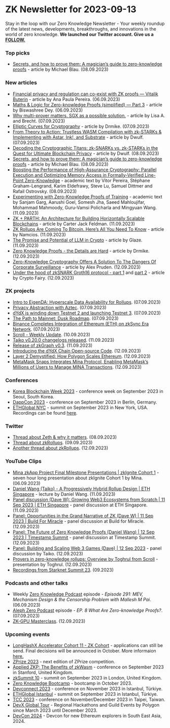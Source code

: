 # ZK Newsletter for 2023-09-13
Stay in the loop with our Zero Knowledge Newsletter - Your weekly roundup of the latest news, developments, breakthroughs, and innovations in the world of zero knowledge. **We launched our Twitter account. Give us a [FOLLOW.](https://twitter.com/ZKNewsletter)**

### Top picks
* [Secrets, and how to prove them: A magician’s guide to zero-knowledge proofs](https://a16zcrypto.com/posts/article/a-magicians-guide-to-zero-knowledge-proofs/) - article by Michael Blau. (08.09.2023)

### New articles 
* [Financial privacy and regulation can co-exist with ZK proofs — Vitalik Buterin](https://cointelegraph.com/news/financial-privacy-regulation-can-coexist-zk-proofs-vitalik-buterin) - article by Ana Paula Pereira. (06.09.2023)
* [Maths & Logic for Zero-knowledge Proofs (simplified) — Part 3](https://medium.com/@biswashreedey/maths-logic-for-zero-knowledge-proofs-simplified-part-3-23e20efa216) - article by Biswashree Dey. (06.09.2023)
* [Why multi-prover matters. SGX as a possible solution.](https://taiko.mirror.xyz/Kx1Mp4WJjd83K1KDEwp1pM7xi9QmpSahxJg3S_N7NE4) - article by Lisa A. and Brecht. (07.09.2023)
* [Elliptic Curves for Cryptography](https://medium.com/@eresrch/elliptic-curves-for-cryptography-70ba9bdf152c) - article by Drmike. (07.09.2023)
* [From Theory to Action: Trustless WASM Compilation with zk-STARKs & Implementing with Astar, Ink!, and Substrate](https://theastarbulletin.news/from-theory-to-action-trustless-wasm-compilation-with-snarks-implementing-with-astar-ink-db2695d0dcdc) - article by Dwulf. (07.09.2023)
* [Decoding the Cryptographic Titans: zk-SNARKs vs. zk-STARKs in the Quest for Ultimate Blockchain Privacy](https://theastarbulletin.news/decoding-the-cryptographic-titans-zk-snarks-vs-1ed4ee7e91) - article by Dwulf. (08.09.2023)
* [Secrets, and how to prove them: A magician’s guide to zero-knowledge proofs](https://a16zcrypto.com/posts/article/a-magicians-guide-to-zero-knowledge-proofs/) - article by Michael Blau. (08.09.2023)
* [Boosting the Performance of High-Assurance Cryptography: Parallel Execution and Optimizing Memory Access in Formally-Verified Line-Point Zero-Knowledge](https://eprint.iacr.org/2023/1322.pdf) - academic text by Vitor Pereira, Stéphane Graham-Lengrand, Karim Eldefrawy, Steve Lu, Samuel Dittmer and Rafail Ostrovsky. (08.09.2023)
* [Experimenting with Zero-Knowledge Proofs of Training](https://eprint.iacr.org/2023/1345.pdf) - academic text by Sanjam Garg, Aarushi Goel, Somesh Jha, Saeed Mahloujifar, Mohammad Mahmoody, Guru-Vamsi Policharla and Mingyuan Wang. (11.09.2023)
* [ZK + PARTH: An Architecture for Building Horizontally Scalable Blockchains](https://qedprotocol.com/blog/posts/an-architecture-for-horizontally-scalable-blockchains/) - article by Carter Jack Feldman. (11.09.2023)
* [ZK Rollups Are Coming To Bitcoin. Here’s All You Need To Know](https://bitcoinmagazine.com/technical/zk-rollups-are-coming-to-bitcoin-heres-all-you-need-to-know) - article by Namcios. (11.09.2023)
* [The Promise and Potential of LLM in Crypto](https://hackernoon.com/the-promise-and-potential-of-llm-in-crypto) - article by Glaze. (11.09.2023)
* [Zero Knowledge Proofs - the Details are Hard](https://hackernoon.com/zero-knowledge-proofs-the-details-are-hard) - article by Drmike. (12.09.2023)
* [Zero-Knowledge Cryptography Offers A Solution To The Dangers Of Corporate Surveillance](https://www.forbes.com/sites/digital-assets/2023/09/12/zero-knowledge-cryptography-offers-a-solution-to-the-dangers-of-corporate-surveillance/) - article by Alex Pruden. (12.09.2023)
* [Under the hood of zkSNARK Groth16 protocol - part 1](https://medium.com/@cryptofairy/under-the-hood-of-zksnark-groth16-protocol-2843b0d1558b) and [part 2](https://medium.com/@cryptofairy/under-the-hood-of-zksnark-groth16-protocol-part-2-ca3962c50947) - article by Crypto Fairy. (12.09.2023)


### ZK projects
* [Intro to EigenDA: Hyperscale Data Availability for Rollups](https://www.blog.eigenlayer.xyz/intro-to-eigenda-hyperscale-data-availability-for-rollups/). (07.09.2023)
* [Privacy Abstraction with Aztec](https://medium.com/aztec-protocol/privacy-abstraction-with-aztec-def9da73eb5). (07.09.2023)
* [dYdX is winding down Testnet 2 and launching Testnet 3](https://dydx.exchange/blog/testnet-2-update). (07.09.2023)
* [The Path to Mainnet: Dusk Roadmap](https://dusk.network/news/path-to-mainnet-dusk-roadmap/). (07.09.2023)
* [Binance Completes Integration of Ethereum (ETH) on zkSync Era Network](https://www.binance.com/en/support/announcement/binance-completes-integration-of-ethereum-eth-on-zksync-era-network-opens-deposits-and-withdrawals-ee1c87b20f2248618446bf21d72556ed). (07.09.2023)
* [Scroll - Weekly Update](https://twitter.com/Scroll_ZKP/status/1700672627487170735). (10.09.2023) 
* [Taiko v0.20.0 changelogs released](https://twitter.com/taikoxyz/status/1701150263271379340). (11.09.2023)
* [Release of zkGraph v0.3](https://twitter.com/HyperOracle/status/1701211848379400542). (11.09.2023)
* [Introducing the dYdX Chain Open-source Code](https://dydx.exchange/blog/dydx-chain-open-source-code). (12.09.2023)
* [Layer 2 Demystified: How Polygon Scales Ethereum](https://polygon.technology/blog/layer-2-demystified-how-polygon-scales-ethereum). (12.09.2023)
* [MetaMask Snaps Integrates Mina Protocol, Enabling MetaMask’s Millions of Users to Manage MINA Transactions](https://minaprotocol.com/blog/metamask-snaps-integrates-mina-protocol-enabling-metamasks-millions-of-users-to-manage-mina-transactions). (12.09.2023)

### Conferences
* [Korea Blockchain Week 2023](https://koreablockchainweek.com/) - conference week on September 2023 in Seoul, South Korea. 
* [DappCon 2023](https://www.dappcon.io/#about) - conference on September 2023 in Berlin, Germany.
* [ETHGlobal NYC](https://ethglobal.com/events/newyork2023) - summit on September 2023 in New York, USA. Recordings can be found [here](https://www.youtube.com/playlist?list=PLXzKMXK2aHh7hzYpBqmzRrHOEE4RGpppJ).

### Twitter
* [Thread about Zeth & why it matters](https://twitter.com/zerokn0wledge_/status/1700152260213489932). (08.09.2023)
* [Thread about zkRollups](https://twitter.com/stsoien/status/1700502996927344760). (09.09.2023)
* [Another thread about zkRollups](https://twitter.com/iotex_dev/status/1701622698479087647). (12.09.2023)

### YouTube Clips
* [Mina zkApp Project Final Milestone Presentations | zkIgnite Cohort 1](https://www.youtube.com/watch?v=5Orv2h8F9x0) - seven hour long presentation about zkIgnite Cohort 1 by Mina. (06.09.2023)
* [Daniel Wang (Taiko) - A Progressively Hybrid Rollup Design | ETH Singapore](https://www.youtube.com/watch?v=awnhgESvyA4) - lecture by Daniel Wang. (11.09.2023)
* [Panel discussion (Dave W): Growing Web3 Ecosystems from Scratch | 11 Sep 2023 | ETH Singapore](https://www.youtube.com/watch?v=R8w2SKTdCzQ) - panel discussion at ETH Singapore. (11.09.2023)
* [Panel: Opportunities in the Grand Narrative of ZK (Dave W) | 11 Sep 2023 | Build For Miracle](https://www.youtube.com/watch?v=o12wIeB3OdY) - panel discussion at Build for Miracle. (12.09.2023)
* [Panel: The Future of Zero Knowledge Proofs (Daniel Wang) | 12 Sep 2023 | Timestamp Summit](https://www.youtube.com/watch?v=v-ir6wQyVxw) - panel discussion at Timestamp Summit. (12.09.2023)
* [Panel: Building and Scaling Web 3 Games (Dave) | 12 Sep 2023](https://www.youtube.com/watch?v=MJsgGjEyQiI) - panel discussion by Taiko. (12.09.2023)
* [Provers in zero-knowledge rollups: Overview by Toghrul from Scroll](https://www.youtube.com/watch?v=HvfY90x0HQI) - presentation by Toghrul. (12.09.2023)
* [Recordings from Starknet Summit 23](https://www.youtube.com/playlist?list=PLcIyXLwiPilX2ncKfmXRSUPQ21AN-JaRo). (09.2023)

### Podcasts and other talks
* Weekly [Zero Knowledge Podcast](https://zeroknowledge.fm/291-2/) episode - *Episode 291: MEV, Mechanism Design & the Censorship Problem with Mallesh M Pai*. (06.09.2023) 
* [Aleph Zero Podcast](https://www.youtube.com/watch?v=NF70UMej4Z8) episode - *EP. 8 What Are Zero-knowledge Proofs?*. (07.09.2023) 
* [ZK-GPU Masterclass](https://twitter.com/Ingo_zk/status/1698741144790659556). (12.09.2023)

### Upcoming events
* [LongHashX Accelerator Cohort 11 - ZK Cohort](https://longhashventures.typeform.com/ZKCohort?typeform-source=t.co) - applications can still be send. Final decisions will be announced in October. More informaion [here.](https://www.longhash.vc/accelerator/zk-accelerator/)
* [ZPrize 2023](https://www.zprize.io/#2023) - next edition of ZPrize competition.
* [Applied ZKP: The Benefits of zkWasm](https://law.stanford.edu/codex-the-stanford-center-for-legal-informatics/projects/zero-knowledge-cryptography/) - conference on September 2023 in Stanford, United Kingdom.
* [zkSummit 10](https://www.zksummit.com/) - summit on September 2023 in London, United Kingdom.
* [Zero Knowledge Bootcamp](https://www.rareskills.io/) - bootcamp in October 2023.
* [Devconnect 2023](https://devconnect.org/) - conference on November 2023 in Istanbul, Türkiye.
* [ETHGlobal Istanbul](https://ethglobal.com/events/istanbul) - summit on September 2023 in Istanbul, Türkiye.
* [TCC 2023](https://tcc.iacr.org/2023/) - conference on November/December 2023 in Taipei, Taiwan.
* [DevX Global Tour](https://polygon.technology/blog/polygon-labs-announces-devx-global-tour) - Regional Hackathons and Guild Events by Polygon since March 2023 until December 2023.
* [DevCon 2024](https://devcon.org/) - Devcon for new Ethereum explorers in South East Asia, 2024.
